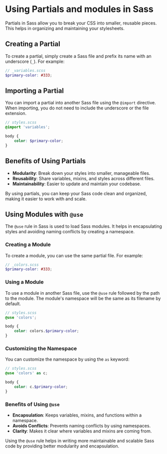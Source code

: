 # Using Partials and modules in Sass

Partials in Sass allow you to break your CSS into smaller, reusable pieces. This helps in organizing and maintaining your stylesheets.

## Creating a Partial

To create a partial, simply create a Sass file and prefix its name with an underscore (`_`). For example:

```scss
// _variables.scss
$primary-color: #333;
```

## Importing a Partial

You can import a partial into another Sass file using the `@import` directive. When importing, you do not need to include the underscore or the file extension.

```scss
// styles.scss
@import 'variables';

body {
    color: $primary-color;
}
```

## Benefits of Using Partials

- **Modularity**: Break down your styles into smaller, manageable files.
- **Reusability**: Share variables, mixins, and styles across different files.
- **Maintainability**: Easier to update and maintain your codebase.

By using partials, you can keep your Sass code clean and organized, making it easier to work with and scale.
## Using Modules with `@use`

The `@use` rule in Sass is used to load Sass modules. It helps in encapsulating styles and avoiding naming conflicts by creating a namespace.

### Creating a Module

To create a module, you can use the same partial file. For example:

```scss
// _colors.scss
$primary-color: #333;
```

### Using a Module

To use a module in another Sass file, use the `@use` rule followed by the path to the module. The module's namespace will be the same as its filename by default.

```scss
// styles.scss
@use 'colors';

body {
    color: colors.$primary-color;
}
```

### Customizing the Namespace

You can customize the namespace by using the `as` keyword:

```scss
// styles.scss
@use 'colors' as c;

body {
    color: c.$primary-color;
}
```

### Benefits of Using `@use`

- **Encapsulation**: Keeps variables, mixins, and functions within a namespace.
- **Avoids Conflicts**: Prevents naming conflicts by using namespaces.
- **Clarity**: Makes it clear where variables and mixins are coming from.

Using the `@use` rule helps in writing more maintainable and scalable Sass code by providing better modularity and encapsulation.